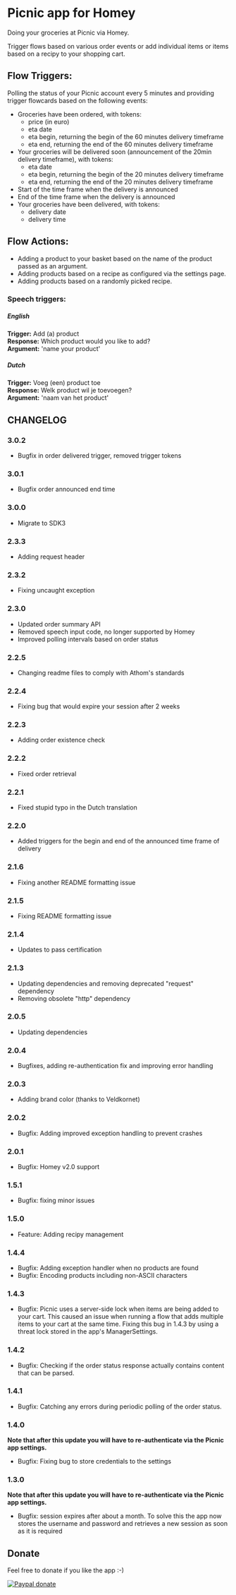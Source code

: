 # Picnic app for Homey

Doing your groceries at Picnic via Homey.

Trigger flows based on various order events or add individual items or items based on a recipy to your shopping cart.

## Flow Triggers:
Polling the status of your Picnic account every 5 minutes and providing trigger flowcards based on the following events:

- Groceries have been ordered, with tokens:
  - price (in euro)
  - eta date
  - eta begin, returning the begin of the 60 minutes delivery timeframe
  - eta end, returning the end of the 60 minutes delivery timeframe
- Your groceries will be delivered soon (announcement of the 20min delivery timeframe), with tokens:
  - eta date
  - eta begin, returning the begin of the 20 minutes delivery timeframe
  - eta end, returning the end of the 20 minutes delivery timeframe
- Start of the time frame when the delivery is announced
- End of the time frame when the delivery is announced
- Your groceries have been delivered, with tokens:
  - delivery date
  - delivery time

## Flow Actions:
- Adding a product to your basket based on the name of the product passed as an argument.
- Adding products based on a recipe as configured via the settings page.
- Adding products based on a randomly picked recipe.

### Speech triggers:
##### English
<b>Trigger:</b> Add (a) product<br>
<b>Response:</b> Which product would you like to add?<br>
<b>Argument:</b> 'name your product'

##### Dutch
<b>Trigger:</b> Voeg (een) product toe<br>
<b>Response:</b> Welk product wil je toevoegen?<br>
<b>Argument:</b> 'naam van het product'

## CHANGELOG

### 3.0.2

- Bugfix in order delivered trigger, removed trigger tokens

### 3.0.1

- Bugfix order announced end time

### 3.0.0

- Migrate to SDK3

### 2.3.3

- Adding request header

### 2.3.2

- Fixing uncaught exception

### 2.3.0

- Updated order summary API
- Removed speech input code, no longer supported by Homey
- Improved polling intervals based on order status

### 2.2.5

- Changing readme files to comply with Athom's standards

### 2.2.4

- Fixing bug that would expire your session after 2 weeks

### 2.2.3

- Adding order existence check

### 2.2.2

- Fixed order retrieval

### 2.2.1

- Fixed stupid typo in the Dutch translation

### 2.2.0

- Added triggers for the begin and end of the announced time frame of delivery

### 2.1.6

- Fixing another README formatting issue

### 2.1.5

- Fixing README formatting issue

### 2.1.4

- Updates to pass certification

### 2.1.3

- Updating dependencies and removing deprecated "request" dependency
- Removing obsolete "http" dependency

### 2.0.5

- Updating dependencies

### 2.0.4

- Bugfixes, adding re-authentication fix and improving error handling

### 2.0.3

- Adding brand color (thanks to Veldkornet)

### 2.0.2

- Bugfix: Adding improved exception handling to prevent crashes

### 2.0.1

- Bugfix: Homey v2.0 support

### 1.5.1

- Bugfix: fixing minor issues

### 1.5.0

- Feature: Adding recipy management

### 1.4.4

- Bugfix: Adding exception handler when no products are found
- Bugfix: Encoding products including non-ASCII characters

### 1.4.3

- Bugfix: Picnic uses a server-side lock when items are being added to your cart. This caused an issue when running a flow that adds multiple items to your cart at the same time. Fixing this bug in 1.4.3 by using a threat lock stored in the app's ManagerSettings.

### 1.4.2

- Bugfix: Checking if the order status response actually contains content that can be parsed.

### 1.4.1

- Bugfix: Catching any errors during periodic polling of the order status.

### 1.4.0
<b>Note that after this update you will have to re-authenticate via the Picnic app settings.</b>

- Bugfix: Fixing bug to store credentials to the settings

### 1.3.0
<b>Note that after this update you will have to re-authenticate via the Picnic app settings.</b>

- Bugfix: session expires after about a month. To solve this the app now stores the username and password and retrieves a new session as soon as it is required

## Donate
Feel free to donate if you like the app :-)

[![Paypal donate][pp-donate-image]][pp-donate-link]

[pp-donate-link]: https://www.paypal.com/cgi-bin/webscr?cmd=_s-xclick&hosted_button_id=SGUF7AJYAF83C
[pp-donate-image]: https://www.paypalobjects.com/en_US/i/btn/btn_donateCC_LG.gif
